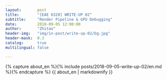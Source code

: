 ```yaml
---
layout:       post
title:        "[EAE 6320] WRITE-UP 02"
subtitle:     "Render Pipeline & GPU Debugging"
date:         2018-09-05 12:00:00
author:       "Zhitao"
header-img:   "img/in-post/write-up-02/bg.jpg"
header-mask:  0.3
catalog:      true
multilingual: false

---
```


<!-- Chinese Version -->
<!-- <div class="zh post-container">
    {% capture about_zh %}{% include posts/2018-08-29-write-up-01/zh.md %}{% endcapture %}
    {{ about_zh | markdownify }}
</div> -->

<!-- English Version -->
<div class="en post-container">
    {% capture about_en %}{% include posts/2018-09-05-write-up-02/en.md %}{% endcapture %}
    {{ about_en | markdownify }}
</div>
